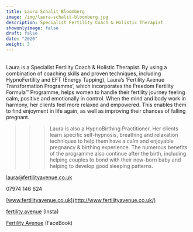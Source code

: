 ```yaml
---
title: Laura Schalit Bloomberg
image: /img/laura-schalit-bloomberg.jpg
description: Specialist Fertility Coach & Holistic Therapist
showonlyimage: false
draft: false
date: "2020"
weight: 3
---
```

<!--StartFragment-->

\
Laura is a Specialist Fertility Coach & Holistic Therapist. By using a combination of coaching skills and proven techniques, including HypnoFertility and EFT (Energy Tapping), Laura’s ‘Fertility Avenue Transformation Programme’, which incorporates the Freedom Fertility Formula™ Programme, helps women to handle their fertility journey feeling calm, positive and emotionally in control. When the mind and body work in harmony, her clients feel more relaxed and empowered. This enables them to find enjoyment in life again, as well as improving their chances of falling pregnant.

<!--EndFragment-->

<!--StartFragment-->

> > > Laura is also a HypnoBirthing Practitioner. Her clients learn specific self-hypnosis, breathing and relaxation techniques to help them have a calm and enjoyable pregnancy & birthing experience. The numerous benefits of the programme also continue after the birth, including helping couples to bond with their new-born baby and helping to develop good sleeping patterns.

<!--StartFragment-->

[laura@fertilityavenue.co.uk](mailto:laura@fertilityavenue.co.uk)

07974 146 624

[www.fertilityavenue.co.uk](http://www.fertilityavenue.co.uk/)

[fertility.avenue](https://www.instagram.com/fertility.avenue/) (Insta)

[Fertility Avenue](https://www.facebook.com/FertilityAvenue) (FaceBook)

<!--EndFragment-->